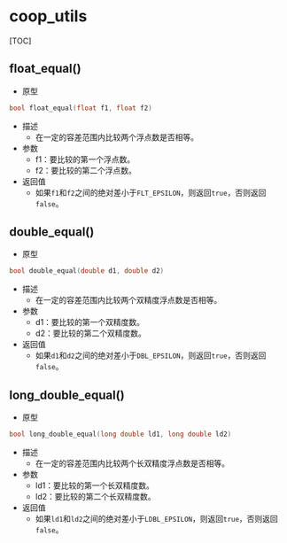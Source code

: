# coop_utils

[TOC]



## float_equal()

- 原型

```c
bool float_equal(float f1, float f2)
```

- 描述
    - 在一定的容差范围内比较两个浮点数是否相等。
- 参数
    - f1：要比较的第一个浮点数。
    - f2：要比较的第二个浮点数。
- 返回值
    - 如果`f1`和`f2`之间的绝对差小于`FLT_EPSILON`，则返回`true`，否则返回`false`。



## double_equal()

- 原型

```c
bool double_equal(double d1, double d2)
```

- 描述
    - 在一定的容差范围内比较两个双精度浮点数是否相等。
- 参数
    - d1：要比较的第一个双精度数。
    - d2：要比较的第二个双精度数。
- 返回值
    - 如果`d1`和`d2`之间的绝对差小于`DBL_EPSILON`，则返回`true`，否则返回`false`。



## long_double_equal()

- 原型

```c
bool long_double_equal(long double ld1, long double ld2)
```

- 描述
    - 在一定的容差范围内比较两个长双精度浮点数是否相等。
- 参数
    - ld1：要比较的第一个长双精度数。
    - ld2：要比较的第二个长双精度数。
- 返回值
    - 如果`ld1`和`ld2`之间的绝对差小于`LDBL_EPSILON`，则返回`true`，否则返回`false`。 